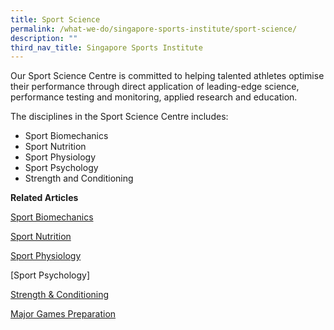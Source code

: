 ```yaml
---
title: Sport Science
permalink: /what-we-do/singapore-sports-institute/sport-science/
description: ""
third_nav_title: Singapore Sports Institute
---
```

Our Sport Science Centre is committed to helping talented athletes optimise their performance through direct application of leading-edge science, performance testing and monitoring, applied research and education.

The disciplines in the Sport Science Centre includes: 

*   Sport Biomechanics
*   Sport Nutrition
*   Sport Physiology
*   Sport Psychology
*   Strength and Conditioning

**Related Articles**

[Sport Biomechanics](/singapore-sports-institute/sport-science/sport-biomechanics/)

[Sport Nutrition](/singapore-sports-institute/sport-science/sport-nutrition/)

[Sport Physiology](/singapore-sports-institute/sport-science/sport-physiology/)

[Sport Psychology]

[Strength & Conditioning](/singapore-sports-institute/sport-science/strength-conditioning/)

[Major Games Preparation](/singapore-sports-institute/sport-science/major-games-preparation/)